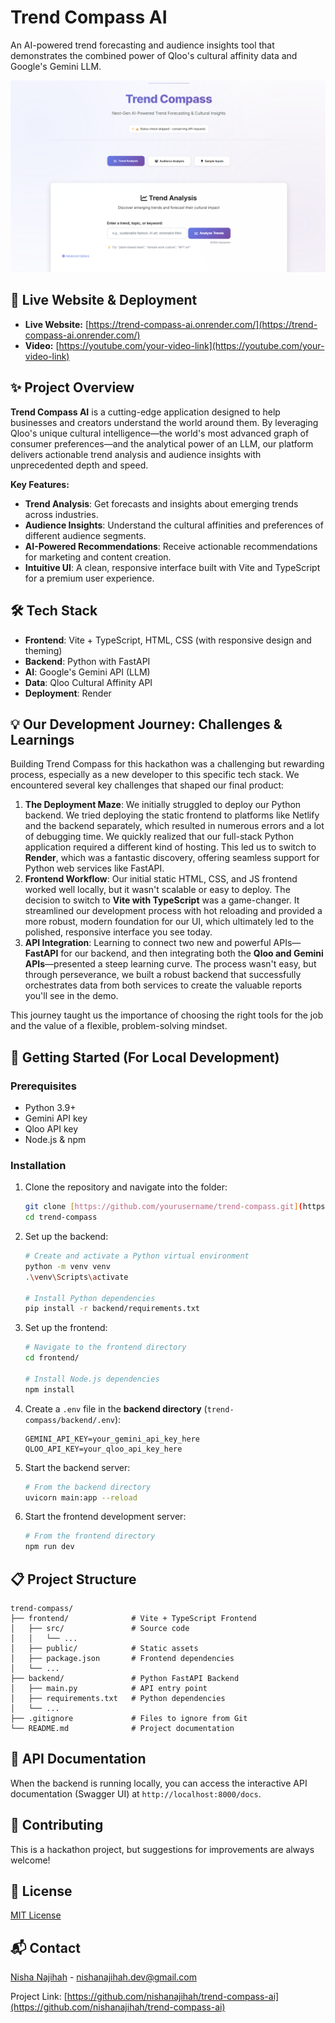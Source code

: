 # Trend Compass AI

An AI-powered trend forecasting and audience insights tool that demonstrates the combined power of Qloo's cultural affinity data and Google's Gemini LLM.

![Trend Compass AI Screenshot](./images/trend-compass-ai.png)

## 🚀 Live Website & Deployment

- **Live Website:** [https://trend-compass-ai.onrender.com/](https://trend-compass-ai.onrender.com/)
- **Video:** [https://youtube.com/your-video-link](https://youtube.com/your-video-link)

## ✨ Project Overview

**Trend Compass AI** is a cutting-edge application designed to help businesses and creators understand the world around them. By leveraging Qloo's unique cultural intelligence—the world's most advanced graph of consumer preferences—and the analytical power of an LLM, our platform delivers actionable trend analysis and audience insights with unprecedented depth and speed.

**Key Features:**
- **Trend Analysis**: Get forecasts and insights about emerging trends across industries.
- **Audience Insights**: Understand the cultural affinities and preferences of different audience segments.
- **AI-Powered Recommendations**: Receive actionable recommendations for marketing and content creation.
- **Intuitive UI**: A clean, responsive interface built with Vite and TypeScript for a premium user experience.

## 🛠️ Tech Stack

- **Frontend**: Vite + TypeScript, HTML, CSS (with responsive design and theming)
- **Backend**: Python with FastAPI
- **AI**: Google's Gemini API (LLM)
- **Data**: Qloo Cultural Affinity API
- **Deployment**: Render

## 💡 Our Development Journey: Challenges & Learnings

Building Trend Compass for this hackathon was a challenging but rewarding process, especially as a new developer to this specific tech stack. We encountered several key challenges that shaped our final product:

1.  **The Deployment Maze**: We initially struggled to deploy our Python backend. We tried deploying the static frontend to platforms like Netlify and the backend separately, which resulted in numerous errors and a lot of debugging time. We quickly realized that our full-stack Python application required a different kind of hosting. This led us to switch to **Render**, which was a fantastic discovery, offering seamless support for Python web services like FastAPI.
2.  **Frontend Workflow**: Our initial static HTML, CSS, and JS frontend worked well locally, but it wasn't scalable or easy to deploy. The decision to switch to **Vite with TypeScript** was a game-changer. It streamlined our development process with hot reloading and provided a more robust, modern foundation for our UI, which ultimately led to the polished, responsive interface you see today.
3.  **API Integration**: Learning to connect two new and powerful APIs—**FastAPI** for our backend, and then integrating both the **Qloo and Gemini APIs**—presented a steep learning curve. The process wasn't easy, but through perseverance, we built a robust backend that successfully orchestrates data from both services to create the valuable reports you'll see in the demo.

This journey taught us the importance of choosing the right tools for the job and the value of a flexible, problem-solving mindset.

## 🔧 Getting Started (For Local Development)

### Prerequisites

- Python 3.9+
- Gemini API key
- Qloo API key
- Node.js & npm

### Installation

1.  Clone the repository and navigate into the folder:
    ```bash
    git clone [https://github.com/yourusername/trend-compass.git](https://github.com/yourusername/trend-compass.git)
    cd trend-compass
    ```

2.  Set up the backend:
    ```bash
    # Create and activate a Python virtual environment
    python -m venv venv
    .\venv\Scripts\activate
    
    # Install Python dependencies
    pip install -r backend/requirements.txt
    ```

3.  Set up the frontend:
    ```bash
    # Navigate to the frontend directory
    cd frontend/
    
    # Install Node.js dependencies
    npm install
    ```

4.  Create a `.env` file in the **backend directory** (`trend-compass/backend/.env`):
    ```
    GEMINI_API_KEY=your_gemini_api_key_here
    QLOO_API_KEY=your_qloo_api_key_here
    ```

5.  Start the backend server:
    ```bash
    # From the backend directory
    uvicorn main:app --reload
    ```

6.  Start the frontend development server:
    ```bash
    # From the frontend directory
    npm run dev
    ```

## 📋 Project Structure

```
trend-compass/
├── frontend/              # Vite + TypeScript Frontend
│   ├── src/               # Source code
│   │   └── ...
│   ├── public/            # Static assets
│   ├── package.json       # Frontend dependencies
│   └── ...
├── backend/               # Python FastAPI Backend
│   ├── main.py            # API entry point
│   ├── requirements.txt   # Python dependencies
│   └── ...
├── .gitignore             # Files to ignore from Git
└── README.md              # Project documentation

```

## 🧪 API Documentation

When the backend is running locally, you can access the interactive API documentation (Swagger UI) at `http://localhost:8000/docs`.

## 🤝 Contributing

This is a hackathon project, but suggestions for improvements are always welcome!

## 📄 License

[MIT License](LICENSE)

## 📬 Contact

[Nisha Najihah](https://github.com/nishanajihah) - nishanajihah.dev@gmail.com

Project Link: [https://github.com/nishanajihah/trend-compass-ai](https://github.com/nishanajihah/trend-compass-ai)